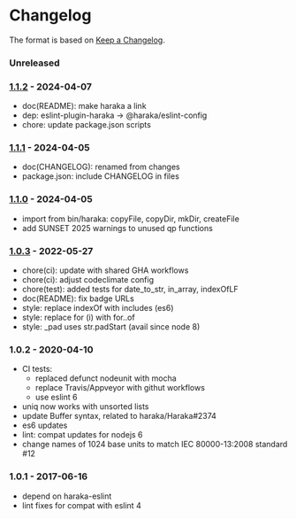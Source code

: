 # Changelog

The format is based on [Keep a Changelog](https://keepachangelog.com/).

### Unreleased

### [1.1.2] - 2024-04-07

- doc(README): make haraka a link
- dep: eslint-plugin-haraka -> @haraka/eslint-config
- chore: update package.json scripts

### [1.1.1] - 2024-04-05

- doc(CHANGELOG): renamed from changes
- package.json: include CHANGELOG in files

### [1.1.0] - 2024-04-05

- import from bin/haraka: copyFile, copyDir, mkDir, createFile
- add SUNSET 2025 warnings to unused qp functions

### [1.0.3] - 2022-05-27

- chore(ci): update with shared GHA workflows
- chore(ci): adjust codeclimate config
- chore(test): added tests for date_to_str, in_array, indexOfLF
- doc(README): fix badge URLs
- style: replace indexOf with includes (es6)
- style: replace for (i) with for..of
- style: \_pad uses str.padStart (avail since node 8)

### 1.0.2 - 2020-04-10

- CI tests:
  - replaced defunct nodeunit with mocha
  - replace Travis/Appveyor with githut workflows
  - use eslint 6
- uniq now works with unsorted lists
- update Buffer syntax, related to haraka/Haraka#2374
- es6 updates
- lint: compat updates for nodejs 6
- change names of 1024 base units to match IEC 80000-13:2008 standard #12

### 1.0.1 - 2017-06-16

- depend on haraka-eslint
- lint fixes for compat with eslint 4

[1.0.3]: https://github.com/haraka/haraka-utils/releases/tag/1.0.3
[1.1.0]: https://github.com/haraka/haraka-utils/releases/tag/v1.1.0
[1.1.1]: https://github.com/haraka/haraka-utils/releases/tag/v1.1.1
[1.1.2]: https://github.com/haraka/haraka-utils/releases/tag/v1.1.2
